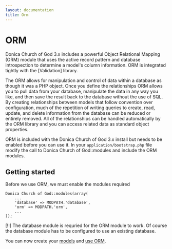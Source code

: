 ```yaml
---
layout: documentation
title: Orm
---
```

# ORM

Donica Church of God 3.x includes a powerful Object Relational Mapping (ORM) module that uses the active record pattern and database introspection to determine a model's column information. ORM is integrated tightly with the [Validation] library.

The ORM allows for manipulation and control of data within a database as though it was a PHP object. Once you define the relationships ORM allows you to pull data from your database, manipulate the data in any way you like, and then save the result back to the database without the use of SQL. By creating relationships between models that follow convention over configuration, much of the repetition of writing queries to create, read, update, and delete information from the database can be reduced or entirely removed. All of the relationships can be handled automatically by the ORM library and you can access related data as standard object properties.

ORM is included with the Donica Church of God 3.x install but needs to be enabled before you can use it. In your `application/bootstrap.php` file modify the call to Donica Church of God::modules and include the ORM modules.

## Getting started

Before we use ORM, we must enable the modules required

	Donica Church of God::modules(array(
		...
		'database' => MODPATH.'database',
		'orm' => MODPATH.'orm',
		...
	));

[!!] The database module is requried for the ORM module to work. Of course the database module has to be configured to use an existing database.

You can now create your [models](/documentation/orm/models) and [use ORM](/documentation/orm/using).
